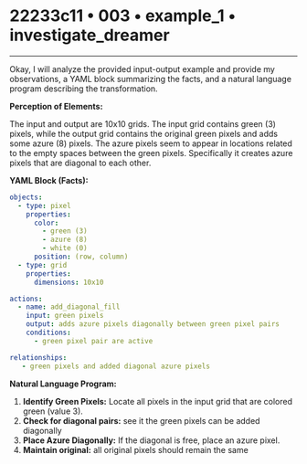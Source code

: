 # 22233c11 • 003 • example_1 • investigate_dreamer

---
Okay, I will analyze the provided input-output example and provide my observations, a YAML block summarizing the facts, and a natural language program describing the transformation.

**Perception of Elements:**

The input and output are 10x10 grids. The input grid contains green (3) pixels, while the output grid contains the original green pixels and adds some azure (8) pixels. The azure pixels seem to appear in locations related to the empty spaces between the green pixels. Specifically it creates azure pixels that are diagonal to each other.

**YAML Block (Facts):**



```yaml
objects:
  - type: pixel
    properties:
      color:
        - green (3)
        - azure (8)
        - white (0)
      position: (row, column)
  - type: grid
    properties:
      dimensions: 10x10

actions:
  - name: add_diagonal_fill
    input: green pixels
    output: adds azure pixels diagonally between green pixel pairs
    conditions:
      - green pixel pair are active

relationships:
   - green pixels and added diagonal azure pixels
```



**Natural Language Program:**

1.  **Identify Green Pixels:** Locate all pixels in the input grid that are colored green (value 3).
2.  **Check for diagonal pairs:** see it the green pixels can be added diagonally
3.  **Place Azure Diagonally:** If the diagonal is free, place an azure pixel.
4.  **Maintain original:** all original pixels should remain the same



